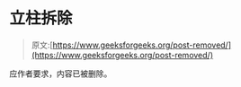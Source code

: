 # 立柱拆除

> 原文:[https://www.geeksforgeeks.org/post-removed/](https://www.geeksforgeeks.org/post-removed/)

应作者要求，内容已被删除。
